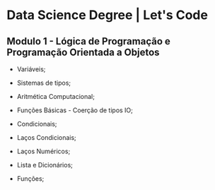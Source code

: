 # Data Science Degree | Let's Code

##  Modulo 1 - Lógica de Programação e Programação Orientada a Objetos


- Variáveis;

- Sistemas de tipos;

- Aritmética Computacional;

- Funções Básicas - Coerção de tipos IO;

- Condicionais;

- Laços Condicionais;

- Laços Numéricos;

- Lista e Dicionários;

- Funções;
